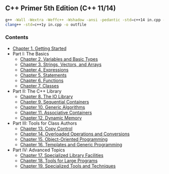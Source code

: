 ## C++ Primer 5th Edition (C++ 11/14)
```bash
g++ -Wall -Wextra -Weffc++ -Wshadow -ansi -pedantic -std=c++14 in.cpp -o outfile
clang++ -std=c++1y in.cpp -o outfile
```

### Contents
- [Chapter 1. Getting Started](ch01/)
- Part I: The Basics
  - [Chapter 2. Variables and Basic Types](ch02/)
  - [Chapter 3. Strings, Vectors, and Arrays](ch03/)
  - [Chapter 4. Expressions](ch04/)
  - [Chapter 5. Statements](ch05/)
  - [Chapter 6. Functions](ch06/)
  - [Chapter 7. Classes](ch07/)
- Part II: The C++ Library
  - [Chapter 8. The IO Library](ch08/)
  - [Chapter 9. Sequential Containers](ch09/)
  - [Chapter 10. Generic Algorithms](ch10/)
  - [Chapter 11. Associative Containers](ch11/)
  - [Chapter 12. Dynamic Memory](ch12/)
- Part III: Tools for Class Authors
  - [Chapter 13. Copy Control](ch13/)
  - [Chapter 14. Overloaded Operations and Conversions](ch14/)
  - [Chapter 15. Object-Oriented Programming](ch15/)
  - [Chapter 16. Templates and Generic Programming](ch16)
- Part IV:  Advanced Topics
  - [Chapter 17. Specialized Library Facilities](ch17)
  - [Chapter 18. Tools for Large Programs](ch18)
  - [Chapter 19. Specialized Tools and Techniques](ch19)